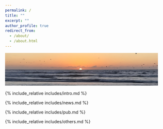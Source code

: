 ```yaml
---
permalink: /
title: ""
excerpt: ""
author_profile: true
redirect_from: 
  - /about/
  - /about.html
---
```


<img src="../images/sd.jpeg" alt="Head" class="faded-edge-image">

<span class='anchor' id='about-me'></span>
{% include_relative includes/intro.md %}

{% include_relative includes/news.md %}

{% include_relative includes/pub.md %}

{% include_relative includes/others.md %}
